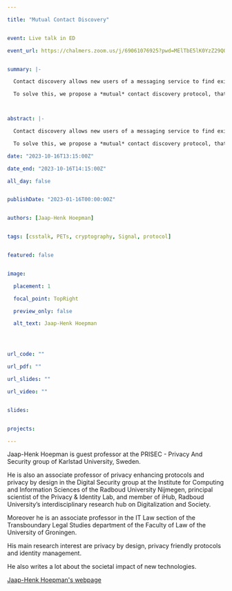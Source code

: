 ```yaml
---

title: "Mutual Contact Discovery"


event: Live talk in ED

event_url: https://chalmers.zoom.us/j/69061076925?pwd=MElTbE5lK0YzZ29QQ3NQNGkzOGJpZz09


summary: |-

  Contact discovery allows new users of a messaging service to find existing contacts that already use that service. Existing users are similarly informed of new users that join. Current contact discovery protocols allow the server to reconstruct the social graph (i.e. the graph describing who is a contact of who), which is a serious privacy issue, unless they use trusted hardware to prevent this. But even in the latter case, privacy is still at stake: anyone already on the service that has your number on their contact list gets notified that you joined. Even if you don't know that person, or if it is an ex or former colleague that you long parted with and whose contact details you deleted long ago.

  To solve this, we propose a *mutual* contact discovery protocol, that only allow users to discover each other when *both* are (still) in each other's contact list. Mutual contact discovery has the additional advantage that it can be implemented in a more privacy friendly fashion (e.g. protecting the social graph from the server) than traditional, one-sided contact discovery, without necessarily relying on trusted hardware.



abstract: |-

  Contact discovery allows new users of a messaging service to find existing contacts that already use that service. Existing users are similarly informed of new users that join. Current contact discovery protocols allow the server to reconstruct the social graph (i.e. the graph describing who is a contact of who), which is a serious privacy issue, unless they use trusted hardware to prevent this. But even in the latter case, privacy is still at stake: anyone already on the service that has your number on their contact list gets notified that you joined. Even if you don't know that person, or if it is an ex or former colleague that you long parted with and whose contact details you deleted long ago.

  To solve this, we propose a *mutual* contact discovery protocol, that only allow users to discover each other when *both* are (still) in each other's contact list. Mutual contact discovery has the additional advantage that it can be implemented in a more privacy friendly fashion (e.g. protecting the social graph from the server) than traditional, one-sided contact discovery, without necessarily relying on trusted hardware.

date: "2023-10-16T13:15:00Z"

date_end: "2023-10-16T14:15:00Z"

all_day: false


publishDate: "2023-01-16T00:00:00Z"


authors: [Jaap-Henk Hoepman]


tags: [csstalk, PETs, cryptography, Signal, protocol]


featured: false


image:

  placement: 1

  focal_point: TopRight

  preview_only: false

  alt_text: Jaap-Henk Hoepman




url_code: ""

url_pdf: ""

url_slides: ""

url_video: ""


slides:


projects:

---
```




Jaap-Henk Hoepman is guest professor at the PRISEC - Privacy And Security group of Karlstad University, Sweden.



He is also an associate professor of privacy enhancing protocols and privacy by design in the Digital Security group at the Institute for Computing and Information Sciences of the Radboud University Nijmegen, principal scientist of the Privacy & Identity Lab, and member of iHub, Radboud University’s interdisciplinary research hub on Digitalization and Society.



Moreover he is an associate professor in the IT Law section of the Transboundary Legal Studies department of the Faculty of Law of the University of Groningen.



His main research interest are privacy by design, privacy friendly protocols and identity management.

He also writes a lot about the societal impact of new technologies.


[Jaap-Henk Hoepman's webpage](https://www.cs.ru.nl/J.H.Hoepman/)

